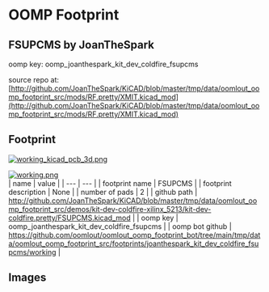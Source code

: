 # OOMP Footprint  
## FSUPCMS  by JoanTheSpark  
  
oomp key: oomp_joanthespark_kit_dev_coldfire_fsupcms  
  
source repo at: [http://github.com/JoanTheSpark/KiCAD/blob/master/tmp/data/oomlout_oomp_footprint_src/mods/RF.pretty/XMIT.kicad_mod](http://github.com/JoanTheSpark/KiCAD/blob/master/tmp/data/oomlout_oomp_footprint_src/mods/RF.pretty/XMIT.kicad_mod)  
## Footprint  
  
[![working_kicad_pcb_3d.png](working_kicad_pcb_3d_600.png)](working_kicad_pcb_3d.png)  
  
[![working.png](working_600.png)](working.png)  
| name | value | 
| --- | --- | 
| footprint name | FSUPCMS | 
| footprint description | None | 
| number of pads | 2 | 
| github path | http://github.com/JoanTheSpark/KiCAD/blob/master/tmp/data/oomlout_oomp_footprint_src/demos/kit-dev-coldfire-xilinx_5213/kit-dev-coldfire.pretty/FSUPCMS.kicad_mod | 
| oomp key | oomp_joanthespark_kit_dev_coldfire_fsupcms | 
| oomp bot github | https://github.com/oomlout/oomlout_oomp_footprint_bot/tree/main/tmp/data/oomlout_oomp_footprint_src/footprints/joanthespark_kit_dev_coldfire_fsupcms/working | 
## Images  
